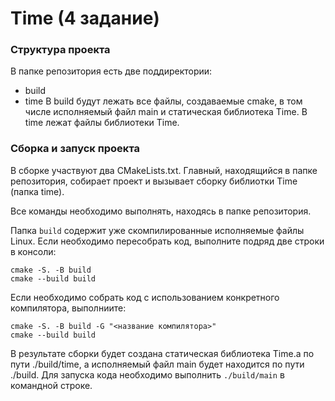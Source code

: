 # Time (4 задание)

### Структура проекта
В папке репозитория есть две поддиректории:
- build
- time
В build будут лежать все файлы, создаваемые cmake, в том числе исполняемый файл main и статическая библиотека Time.
В time лежат файлы библиотеки Time.

### Сборка и запуск проекта
В сборке участвуют два CMakeLists.txt. Главный, находящийся в папке репозитория, собирает проект и вызывает сборку библиотки Time (папка time).

Все команды необходимо выполнять, находясь в папке репозитория.

Папка `build` содержит уже скомпилированные исполняемые файлы Linux. Если необходимо пересобрать код, выполните подряд две строки в консоли:
```
cmake -S. -B build
cmake --build build
```
Если необходимо собрать код с использованием конкретного компилятора, выполниите:
```
cmake -S. -B build -G "<название компилятора>"
cmake --build build
```

В результате сборки будет создана статическая библиотека Time.a по пути ./build/time, а исполняемый файл main будет находится по пути ./build.
Для запуска кода необходимо выполнить `./build/main` в командной строке.
